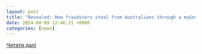 ```yaml
---
layout: post
title: "Revealed: How fraudsters steal from Australians through a myGov ’side entrance’ | SBS News"
date: 2024-08-09 12:46:21 +0000
categories: [news]
---
```


[Читати далі](https://www.sbs.com.au/news/article/revealed-how-fraudsters-steal-from-australians-through-a-mygov-side-entrance/8bqh9jx2c)
